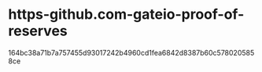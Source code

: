 # https-github.com-gateio-proof-of-reserves
164bc38a71b7a757455d93017242b4960cd1fea6842d8387b60c5780205858ce
